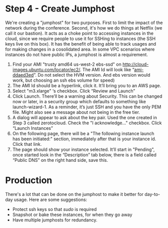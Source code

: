 # Step 4 - Create Jumphost

We're creating a "jumphost" for two purposes. 
First to limit the impact of the network during the conference. 
Second, it's how we do things at Netflix (we call it our bastion).
It acts as a choke point to accessing instances in the cloud, since we require people to use it for SSHing to instances (the SSH keys live on this box). 
It has the benefit of being able to track usages and for making changes in a cosolidated area.
In some VPC scenarios where instances do not have public IPs, a jumphost is almost a requirement.

1. Find your AMI "trusty amd64 us-west-2 ebs-ssd" on <a href="http://cloud-images.ubuntu.com/locator/ec2/" target="_blank">http://cloud-images.ubuntu.com/locator/ec2/</a>.  The AMI Id will look like “[ami-ddaed3ed](https://console.aws.amazon.com/ec2/home?region=us-west-2#launchAmi=ami-ddaed3ed)”. Do not select the HVM version. And ebs version would work, but choosing an ssh ebs volume for speed)
2. The AMI Id should be a hyperlink, click it. It’ll bring you to an AWS page.
3. Select "m3.xlarge" ‘s checkbox. Click “Review and Launch”
4. Click Launch. There’ll be a warning about Security. This can be changed now or later, in a security group which defaults to something like launch-wizard-1. As a reminder, it’s just SSH and you have the only PEM file. Might also see a message about not being in the free tier.
5. A dialog will appear to ask about the key pair. Used the one created in Step 3 called zerotocloud. Check the "I acknowledge…" checkbox.  Click “Launch Instances”
6. On the following page, there will be a "The following instance launch has been initiated:" section, immediately after that is your instance id. Click that link.
7. The page should show your instance selected. It’ll start in "Pending", once started look in the “Description” tab below, there is a field called “Public DNS” on the right hand side, save this.


# Production

There's a lot that can be done on the jumphost to make it better for day-to-day usage. Here are some suggestions:

* Protect ssh keys so that _sudo_ is required
* Snapshot or bake these instances, for when they go away
* Have multiple jumphosts for redundancy.